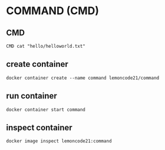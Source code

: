 # COMMAND (CMD)


## CMD
`CMD cat "hello/helloworld.txt"`

## create container
`docker container create --name command lemoncode21/command`

## run container
`docker container start command`

## inspect container
`docker image inspect lemoncode21:command`
